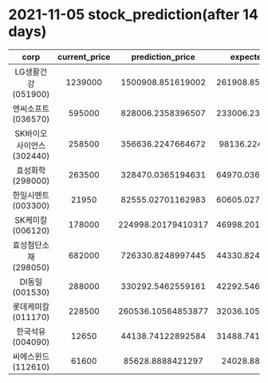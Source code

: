 # 2021-11-05 stock_prediction(after 14 days)

|   corp   |   current_price   |   prediction_price   |   expected_profit   |
|:--------:|:-----------------:|:--------------------:|:-------------------:|
|LG생활건강(051900)|1239000|1500908.851619002|261908.85161900194|
|엔씨소프트(036570)|595000|828006.2358396507|233006.23583965073|
|SK바이오사이언스(302440)|258500|356636.2247664672|98136.22476646717|
|효성화학(298000)|263500|328470.0365194631|64970.036519463116|
|한일시멘트(003300)|21950|82555.02701162983|60605.027011629834|
|SK케미칼(006120)|178000|224998.20179410317|46998.201794103166|
|효성첨단소재(298050)|682000|726330.8248997445|44330.824899744475|
|DI동일(001530)|288000|330292.5462559161|42292.546255916124|
|롯데케미칼(011170)|228500|260536.10564853877|32036.105648538767|
|한국석유(004090)|12650|44138.74122892584|31488.741228925843|
|씨에스윈드(112610)|61600|85628.8888421297|24028.8888421297|
